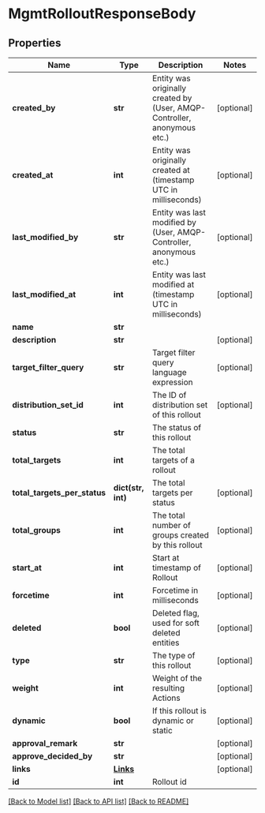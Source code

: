 # MgmtRolloutResponseBody

## Properties
Name | Type | Description | Notes
------------ | ------------- | ------------- | -------------
**created_by** | **str** | Entity was originally created by (User, AMQP-Controller, anonymous etc.) | [optional] 
**created_at** | **int** | Entity was originally created at (timestamp UTC in milliseconds) | [optional] 
**last_modified_by** | **str** | Entity was last modified by (User, AMQP-Controller, anonymous etc.) | [optional] 
**last_modified_at** | **int** | Entity was last modified at (timestamp UTC in milliseconds) | [optional] 
**name** | **str** |  | 
**description** | **str** |  | [optional] 
**target_filter_query** | **str** | Target filter query language expression | [optional] 
**distribution_set_id** | **int** | The ID of distribution set of this rollout | [optional] 
**status** | **str** | The status of this rollout | 
**total_targets** | **int** | The total targets of a rollout | 
**total_targets_per_status** | **dict(str, int)** | The total targets per status | [optional] 
**total_groups** | **int** | The total number of groups created by this rollout | [optional] 
**start_at** | **int** | Start at timestamp of Rollout | [optional] 
**forcetime** | **int** | Forcetime in milliseconds | [optional] 
**deleted** | **bool** | Deleted flag, used for soft deleted entities | [optional] 
**type** | **str** | The type of this rollout | [optional] 
**weight** | **int** | Weight of the resulting Actions | [optional] 
**dynamic** | **bool** | If this rollout is dynamic or static | [optional] 
**approval_remark** | **str** |  | [optional] 
**approve_decided_by** | **str** |  | [optional] 
**links** | [**Links**](Links.md) |  | [optional] 
**id** | **int** | Rollout id | 

[[Back to Model list]](../README.md#documentation-for-models) [[Back to API list]](../README.md#documentation-for-api-endpoints) [[Back to README]](../README.md)


